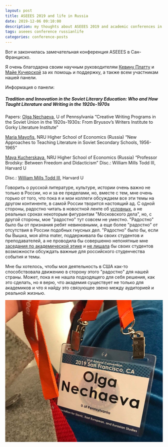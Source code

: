 ```yaml
---
layout: post
title: ASEEES 2019 and life in Russia
date: 2019-12-06 09:10:00
description: my thoughts about ASEEES 2019 and academic conferences in general
tags: aseees conference russianlife
categories: conference-posts 
---
```


Вот и закончилась замечательная конференция ASEEES в Сан-Франциско.

Я очень благодарна своим научным руководителям [Кевину Платту](https://rees.sas.upenn.edu/people/kevin-mf-platt) и [Майе Кучерской](https://www.hse.ru/org/persons/135567) за их помощь и поддержку, а также всем участникам нашей панели.

Информация о панели:
##### Tradition and Innovation in the Soviet Literary Education: Who and How Taught Literature and Writing in the 1920s-1970s

Papers:
[Olga Nechaeva](https://www.onechaeva.com/), U of Pennsylvania
“Creative Writing Programs in the Soviet Union in the 1920s-1930s: From Bryusov’s Writers Institute to Gorky Literature Institute”

[Maria Mayofis](https://my.wlu.edu/directory/profile?ID=x15997), NRU Higher School of Economics (Russia)
“New Approaches to Teaching Literature in Soviet Secondary Schools, 1956-1965”

[Maya Kucherskaya](https://www.hse.ru/org/persons/135567), NRU Higher School of Economics (Russia)
“Professor Brodsky: Between Freedom and Didacticism” Disc.: William Mills Todd III, Harvard U

Disc.: [William Mills Todd III](https://faculty.slavic.fas.harvard.edu/william-todd/home), Harvard U

Говорить о русской литературе, культуре, истории очень важно не только в России, но и за ее пределами, но, вместе с тем, мне очень горько от того, что пока я и мои коллеги обсуждаем все эти темы на другом континенте, в самой России творится настоящий ад. С одной стороны, радостно читать в новостной ленте об [условных](https://meduza.io/feature/2019/12/06/den-prigovorov-chetyrem-figurantam-moskovskogo-dela-glavnoe), а не реальных сроках некоторым фигурантам "Московского дела", но, с другой стороны, мое "радостно" тут совсем не уместно. "Радостно" было бы от признания ребят невиновными, а еще более "радостно" от отсутствия в России подобных гнусных дел. "Радостно" было бы, если бы Вышка, моя alma mater, поддерживала бы своих студентов и преподавателей, а не проводила бы совершенно непонятные мне [заседания по академической этике](https://www.facebook.com/journaldoxa/photos/a.1113975355352391/2542061459210433/?type=3&eid=ARCnNm-UKmFGH8JTyP4TPYEDLKUupA9RP4T1coGnFWtj_2icl9w1R5dA4qz2wIlVD35ovf-c9UG8A3wO) и [не лишала](https://doxajournal.ru/doxa_hse_2) бы своих студентов возможности обсуждать важные для российского студенчества события и темы.

Мне бы хотелось, чтобы моя деятельность в США как-то способствовала движению в сторону этого "радостно" для нашей страны. Может, пока я не нашла подходящего для себя решения, как это сделать, но я верю, что академия существует не только для академиков и что я найду это связующее звено между аудиторией и реальной жизнью.

![ASEEES badge](/assets/img/aseees2019_badge-min.jpeg)
